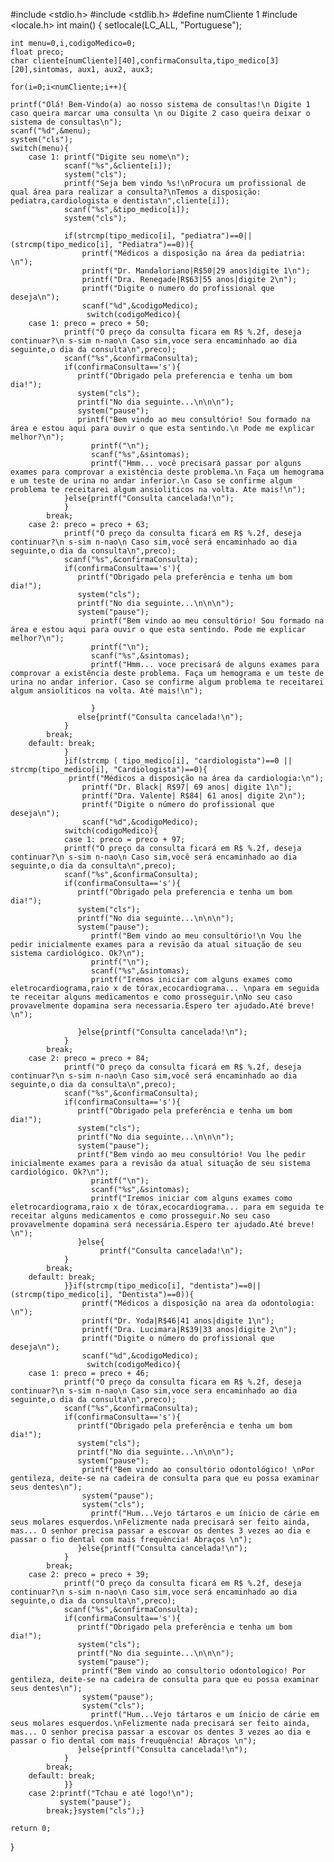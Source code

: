 #include <stdio.h>
#include <stdlib.h>
#define numCliente 1
#include <locale.h>
int main()
{
    setlocale(LC_ALL, "Portuguese");


    int menu=0,i,codigoMedico=0;
    float preco;
    char cliente[numCliente][40],confirmaConsulta,tipo_medico[3][20],sintomas, aux1, aux2, aux3;

    for(i=0;i<numCliente;i++){

    printf("Olá! Bem-Vindo(a) ao nosso sistema de consultas!\n Digite 1 caso queira marcar uma consulta \n ou Digite 2 caso queira deixar o sistema de consultas\n");
    scanf("%d",&menu);
    system("cls");
    switch(menu){
        case 1: printf("Digite seu nome\n");
                scanf("%s",&cliente[i]);
                system("cls");
                printf("Seja bem vindo %s!\nProcura um profissional de qual área para realizar a consulta?\nTemos a disposição: pediatra,cardiologista e dentista\n",cliente[i]);
                scanf("%s",&tipo_medico[i]);
                system("cls");

                if(strcmp(tipo_medico[i], "pediatra")==0||(strcmp(tipo_medico[i], "Pediatra")==0)){
                    printf("Médicos a disposição na área da pediatria: \n");
                    printf("Dr. Mandaloriano|R$50|29 anos|digite 1\n");
                    printf("Dra. Renegade|R$63|55 anos|digite 2\n");
                    printf("Digite o numero do profissional que deseja\n");
                    scanf("%d",&codigoMedico);
                     switch(codigoMedico){
        case 1: preco = preco + 50;
                printf("O preço da consulta ficara em R$ %.2f, deseja continuar?\n s-sim n-nao\n Caso sim,voce sera encaminhado ao dia seguinte,o dia da consulta\n",preco);
                scanf("%s",&confirmaConsulta);
                if(confirmaConsulta=='s'){
                   printf("Obrigado pela preferencia e tenha um bom dia!");
                   system("cls");
                   printf("No dia seguinte...\n\n\n");
                   system("pause");
                   printf("Bem vindo ao meu consultório! Sou formado na área e estou aqui para ouvir o que esta sentindo.\n Pode me explicar melhor?\n");
                      printf("\n");
                      scanf("%s",&sintomas);
                      printf("Hmm... você precisará passar por alguns exames para comprovar a existência deste problema.\n Faça um hemograma e um teste de urina no andar inferior.\n Caso se confirme algum problema te receitarei algum ansioliticos na volta. Ate mais!\n");
                }else{printf("Consulta cancelada!\n");
                }
            break;
        case 2: preco = preco + 63;
                printf("O preço da consulta ficará em R$ %.2f, deseja continuar?\n s-sim n-nao\n Caso sim,você será encaminhado ao dia seguinte,o dia da consulta\n",preco);
                scanf("%s",&confirmaConsulta);
                if(confirmaConsulta=='s'){
                   printf("Obrigado pela preferência e tenha um bom dia!");
                   system("cls");
                   printf("No dia seguinte...\n\n\n");
                   system("pause");
                      printf("Bem vindo ao meu consultório! Sou formado na área e estou aqui para ouvir o que esta sentindo. Pode me explicar melhor?\n");
                      printf("\n");
                      scanf("%s",&sintomas);
                      printf("Hmm... voce precisará de alguns exames para comprovar a existência deste problema. Faça um hemograma e um teste de urina no andar inferior. Caso se confirme algum problema te receitarei algum ansiolíticos na volta. Até mais!\n");

                      }
                   else{printf("Consulta cancelada!\n");
                }
            break;
        default: break;
                }
                }if(strcmp ( tipo_medico[i], "cardiologista")==0 || strcmp(tipo_medico[i], "Cardiologista")==0){
                 printf("Médicos a disposição na área da cardiologia:\n");
                    printf("Dr. Black| R$97| 69 anos| digite 1\n");
                    printf("Dra. Valente| R$84| 61 anos| digite 2\n");
                    printf("Digite o número do profissional que deseja\n");
                    scanf("%d",&codigoMedico);
                switch(codigoMedico){
                case 1: preco = preco + 97;
                printf("O preço da consulta ficará em R$ %.2f, deseja continuar?\n s-sim n-nao\n Caso sim,você será encaminhado ao dia seguinte,o dia da consulta\n",preco);
                scanf("%s",&confirmaConsulta);
                if(confirmaConsulta=='s'){
                   printf("Obrigado pela preferencia e tenha um bom dia!");
                   system("cls");
                   printf("No dia seguinte...\n\n\n");
                   system("pause");
                      printf("Bem vindo ao meu consultório!\n Vou lhe pedir inicialmente exames para a revisão da atual situação de seu sistema cardiológico. Ok?\n");
                      printf("\n");
                      scanf("%s",&sintomas);
                      printf("Iremos iniciar com alguns exames como eletrocardiograma,raio x de tórax,ecocardiograma... \npara em seguida te receitar alguns medicamentos e como prosseguir.\nNo seu caso provavelmente dopamina sera necessaria.Espero ter ajudado.Até breve! \n");

                   }else{printf("Consulta cancelada!\n");
                }
            break;
        case 2: preco = preco + 84;
                printf("O preço da consulta ficará em R$ %.2f, deseja continuar?\n s-sim n-nao\n Caso sim,você será encaminhado ao dia seguinte,o dia da consulta\n",preco);
                scanf("%s",&confirmaConsulta);
                if(confirmaConsulta=='s'){
                   printf("Obrigado pela preferência e tenha um bom dia!");
                   system("cls");
                   printf("No dia seguinte...\n\n\n");
                   system("pause");
                   printf("Bem vindo ao meu consultório! Vou lhe pedir inicialmente exames para a revisão da atual situação de seu sistema cardiológico. Ok?\n");
                      printf("\n");
                      scanf("%s",&sintomas);
                      printf("Iremos iniciar com alguns exames como eletrocardiograma,raio x de tórax,ecocardiograma... para em seguida te receitar alguns medicamentos e como prosseguir.No seu caso provavelmente dopamina será necessária.Espero ter ajudado.Até breve! \n");
                   }else{
                        printf("Consulta cancelada!\n");
                }
            break;
        default: break;
                }}if(strcmp(tipo_medico[i], "dentista")==0||(strcmp(tipo_medico[i], "Dentista")==0)){
                    printf("Médicos a disposição na area da odontologia: \n");
                    printf("Dr. Yoda|R$46|41 anos|digite 1\n");
                    printf("Dra. Lucimara|R$39|33 anos|digite 2\n");
                    printf("Digite o número do profissional que deseja\n");
                    scanf("%d",&codigoMedico);
                     switch(codigoMedico){
        case 1: preco = preco + 46;
                printf("O preço da consulta ficara em R$ %.2f, deseja continuar?\n s-sim n-nao\n Caso sim,voce sera encaminhado ao dia seguinte,o dia da consulta\n",preco);
                scanf("%s",&confirmaConsulta);
                if(confirmaConsulta=='s'){
                   printf("Obrigado pela preferência e tenha um bom dia!");
                   system("cls");
                   printf("No dia seguinte...\n\n\n");
                   system("pause");
                    printf("Bem vindo ao consultório odontológico! \nPor gentileza, deite-se na cadeira de consulta para que eu possa examinar seus dentes\n");
                    system("pause");
                    system("cls");
                      printf("Hum...Vejo tártaros e um ínicio de cárie em seus molares esquerdos.\nFelizmente nada precisará ser feito ainda, mas... O senhor precisa passar a escovar os dentes 3 vezes ao dia e passar o fio dental com mais frequência! Abraços \n");
                   }else{printf("Consulta cancelada!\n");
                }
            break;
        case 2: preco = preco + 39;
                printf("O preço da consulta ficará em R$ %.2f, deseja continuar?\n s-sim n-nao\n Caso sim,voce será encaminhado ao dia seguinte,o dia da consulta\n",preco);
                scanf("%s",&confirmaConsulta);
                if(confirmaConsulta=='s'){
                   printf("Obrigado pela preferência e tenha um bom dia!");
                   system("cls");
                   printf("No dia seguinte...\n\n\n");
                   system("pause");
                    printf("Bem vindo ao consultorio odontologico! Por gentileza, deite-se na cadeira de consulta para que eu possa examinar seus dentes\n");
                    system("pause");
                    system("cls");
                      printf("Hum...Vejo tártaros e um ínicio de cárie em seus molares esquerdos.\nFelizmente nada precisará ser feito ainda, mas... O senhor precisa passar a escovar os dentes 3 vezes ao dia e passar o fio dental com mais freuquência! Abraços \n");
                   }else{printf("Consulta cancelada!\n");
                }
            break;
        default: break;
                }}
        case 2:printf("Tchau e até logo!\n");
               system("pause");
            break;}system("cls");}

    return 0;
}



 
 
  


 
 


  
 
